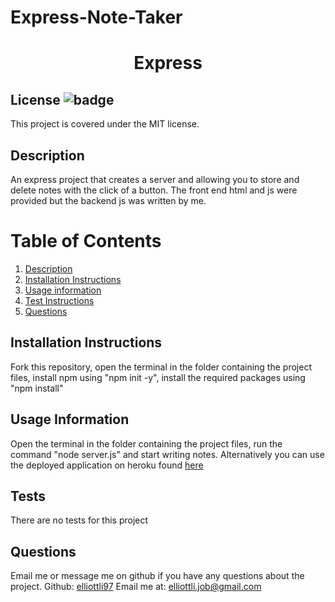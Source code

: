 # Express-Note-Taker
<h1 align="center">Express</h1>

## License ![badge](https://badgen.net/badge/License/MIT/blue)
This project is covered under the MIT license. 

<a name="Description"></a>
## Description
An express project that creates a server and allowing you to store and delete notes with the click of a button. The front end html and js were provided but the backend js was written by me. 

# Table of Contents
1. [Description](#Description)
2. [Installation Instructions](#Installation-Instructions)
3. [Usage information](#Usage-Information)
4. [Test Instructions](#Test)
5. [Questions](#Questions)
    
    

<a name="Installation-Instructions"></a>   
## Installation Instructions
Fork this repository, open the terminal in the folder containing the project files, install npm using "npm init -y", install the required packages using "npm install"

<a name="Usage-Information"></a>   
## Usage Information
Open the terminal in the folder containing the project files, run the command "node server.js" and start writing notes. 
Alternatively you can use the deployed application on heroku found [here](https://peaceful-wildwood-97461.herokuapp.com/)

<a name="Test"></a>
## Tests
There are no tests for this project

<a name="Questions"></a>
## Questions
Email me or message me on github if you have any questions about the project. 
Github: [elliottli97](https://github.com/elliottli97)
Email me at: elliottli.job@gmail.com
